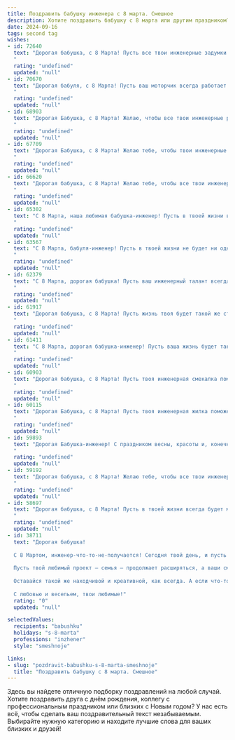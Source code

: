 ```yaml
---
title: Поздравить бабушку инженера с 8 марта. Смешное
description: Хотите поздравить бабушку с 8 марта или другим праздником? Наш ИИ создаст незабываемое поздравление, а вы обязательно выделитесь среди других.  
date: 2024-09-16
tags: second tag
wishes:
- id: 72640
  text: "Дорогая бабушка, с 8 Марта! Пусть все твои инженерные задумки воплощаются в жизнь, а дом будет всегда полон счастья и тепла, как от солнечного света, проходящего сквозь идеально спроектированную теплицу! 😉
  "
  rating: "undefined"
  updated: "null"
- id: 70670
  text: "Дорогая бабуля, с 8 Марта! Пусть ваш моторчик всегда работает исправно, а чертежи вашей жизни будут полны любви и счастья! 😜
  "
  rating: "undefined"
  updated: "null"
- id: 68903
  text: "Дорогая Бабушка, с 8 Марта! Желаю, чтобы все твои инженерные решения были такими же удачными, как твои пирожки, и чтобы даже самые сложные задачи решались легко, как разгадка твоих затейливых головоломок!
  "
  rating: "undefined"
  updated: "null"
- id: 67709
  text: "Дорогая Бабушка, с 8 Марта! Желаю тебе, чтобы твои инженерные решения были настолько же крепкими и надежными, как твои пирожки! 😄
  "
  rating: "undefined"
  updated: "null"
- id: 66620
  text: "Дорогая бабушка, с 8 Марта! Желаю тебе, чтобы все твои инженерные гениальные идеи воплощались в жизнь, а дома всегда была уютная атмосфера, где не раздаётся грохот падающих болтов! 🎉
  "
  rating: "undefined"
  updated: "null"
- id: 65302
  text: "С 8 Марта, наша любимая бабушка-инженер! Пусть в твоей жизни всегда царит порядок, как на чертеже, а все проблемы решаются быстро и эффективно, как уравнение! Желаем тебе море вдохновения и новых идей, которые сделают мир ярче!
  "
  rating: "undefined"
  updated: "null"
- id: 63567
  text: "С 8 Марта, бабуля-инженер! Пусть в твоей жизни не будет ни одного сбоя, только стабильная работа всех систем и вечный источник позитива, который ты сама и генерируешь! 😜
  "
  rating: "undefined"
  updated: "null"
- id: 62379
  text: "С 8 Марта, дорогая бабушка! Пусть ваш инженерный талант всегда работает на вас, а все ваши проекты (даже если это тортики!) получаются просто блестящими! 😜
  "
  rating: "undefined"
  updated: "null"
- id: 61917
  text: "Дорогая бабушка, с 8 Марта! Пусть жизнь твоя будет такой же стабильной и надежной, как проект, разработанный лучшим инженером в мире! Пусть твой день будет наполнен радостью, цветами и тортом, а не чертежами и схемами! 🎉
  "
  rating: "undefined"
  updated: "null"
- id: 61411
  text: "С 8 Марта, дорогая бабушка-инженер! Пусть ваша жизнь будет такой же яркой и стабильной, как схема идеального моста, а ваши изобретения - такими же полезными, как умная стиральная машина!
  "
  rating: "undefined"
  updated: "null"
- id: 60903
  text: "Дорогая бабушка, с 8 Марта! Пусть твоя инженерная смекалка помогает тебе находить решения всех жизненных задач, а изобретательский талант - радовать нас новыми шедеврами домашнего хозяйства!  😄
  "
  rating: "undefined"
  updated: "null"
- id: 60115
  text: "Дорогая Бабушка, с 8 Марта! Пусть твоя инженерная жилка поможет тебе изобрести способ сделать так, чтобы весна длилась вечно, а мы все время могли пользоваться твоими вкусными пирожками! 😉
  "
  rating: "undefined"
  updated: "null"
- id: 59893
  text: "Дорогая Бабушка-инженер! С праздником весны, красоты и, конечно же, инженерных подвигов! Пусть твоё конструкторское мышление никогда не даёт сбоя, а креативность и изобретательность вдохновляют на новые идеи! С 8 Марта! 😉
  "
  rating: "undefined"
  updated: "null"
- id: 59192
  text: "Дорогая бабушка, с 8 Марта! Желаю тебе, чтобы все твои инженерные задумки воплощались в жизнь, а дом был заполнен не только чертежами, но и радостью, цветами и вкусным тортом! 😄😁
  "
  rating: "undefined"
  updated: "null"
- id: 58697
  text: "Дорогая бабушка, с 8 Марта! Пусть в твоей жизни всегда будет место для новых инженерных шедевров, а все болты и гайки поддаются легко и без усилий! 🎉
  "
  rating: "undefined"
  updated: "null"
- id: 38711
  text: "Дорогая бабушка!
  
  С 8 Мартом, инженер-что-то-не-получается! Сегодня твой день, и пусть даже в схемах жизни иногда случаются сбои, ты всегда находишь путь к идеальному решению!
  
  Пусть твой любимый проект — семья — продолжает расширяться, а ваши смех и радость будут в каждом чертеже! Желаю, чтобы каждый новый день приносил больше вдохновения, чем любые чертежи, и чтобы жизнь была такой же яркой, как сварочный шов на вашем самом любимом инструменте!
  
  Оставайся такой же находчивой и креативной, как всегда. А если что-то пойдет не так — просто перерисуй это в виде цветка!
  
  С любовью и весельем, твои любимые!"
  rating: "0"
  updated: "null"

selectedValues:
  recipients: "babushku"
  holidays: "s-8-marta"
  professions: "inzhener"
  style: "smeshnoje"

links:
- slug: "pozdravit-babushku-s-8-marta-smeshnoje"
  title: "Поздравить бабушку с 8 марта. Смешное"
---
```


Здесь вы найдете отличную подборку поздравлений на любой случай. 
Хотите поздравить друга с днём рождения, коллегу с профессиональным праздником или близких с Новым годом? У нас есть всё, чтобы сделать ваш поздравительный текст незабываемым. Выбирайте нужную категорию и находите лучшие слова для ваших близких и друзей!
